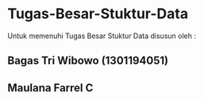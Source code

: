 # Tugas-Besar-Stuktur-Data
Untuk memenuhi Tugas Besar Stuktur Data
disusun oleh :
  ## Bagas Tri Wibowo (1301194051)
  ## Maulana Farrel C 
